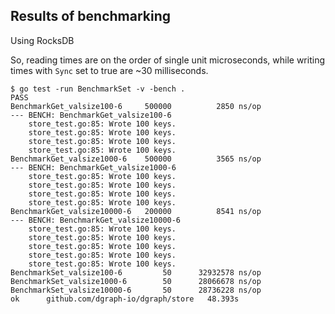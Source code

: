 Results of benchmarking
------------------------

Using RocksDB

So, reading times are on the order of single unit microseconds, while writing
times with `Sync` set to true are ~30 milliseconds.

```
$ go test -run BenchmarkSet -v -bench .
PASS
BenchmarkGet_valsize100-6  	  500000	      2850 ns/op
--- BENCH: BenchmarkGet_valsize100-6
	store_test.go:85: Wrote 100 keys.
	store_test.go:85: Wrote 100 keys.
	store_test.go:85: Wrote 100 keys.
	store_test.go:85: Wrote 100 keys.
BenchmarkGet_valsize1000-6 	  500000	      3565 ns/op
--- BENCH: BenchmarkGet_valsize1000-6
	store_test.go:85: Wrote 100 keys.
	store_test.go:85: Wrote 100 keys.
	store_test.go:85: Wrote 100 keys.
	store_test.go:85: Wrote 100 keys.
BenchmarkGet_valsize10000-6	  200000	      8541 ns/op
--- BENCH: BenchmarkGet_valsize10000-6
	store_test.go:85: Wrote 100 keys.
	store_test.go:85: Wrote 100 keys.
	store_test.go:85: Wrote 100 keys.
	store_test.go:85: Wrote 100 keys.
	store_test.go:85: Wrote 100 keys.
BenchmarkSet_valsize100-6  	      50	  32932578 ns/op
BenchmarkSet_valsize1000-6 	      50	  28066678 ns/op
BenchmarkSet_valsize10000-6	      50	  28736228 ns/op
ok  	github.com/dgraph-io/dgraph/store	48.393s
```
